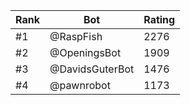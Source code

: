 Rank|Bot|Rating
---|---|---
#1|@RaspFish|2276
#2|@OpeningsBot|1909
#3|@DavidsGuterBot|1476
#4|@pawnrobot|1173
